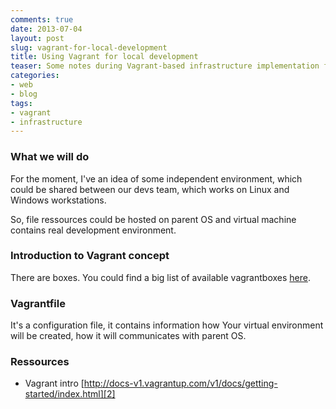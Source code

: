 ```yaml
--- 
comments: true 
date: 2013-07-04
layout: post 
slug: vagrant-for-local-development
title: Using Vagrant for local development
teaser: Some notes during Vagrant-based infrastructure implementation for local development
categories: 
- web
- blog
tags: 
- vagrant
- infrastructure
---
```


### What we will do

For the moment, I've an idea of some independent environment, which could be shared between our devs team, which works on Linux and Windows workstations.

So, file ressources could be hosted on parent OS and virtual machine contains real development environment.


### Introduction to Vagrant concept

There are boxes. You could find a big list of available vagrantboxes [here][1].

### Vagrantfile

It's a configuration file, it contains information how Your virtual environment will be created, how it will communicates with parent OS.

### Ressources
* Vagrant intro [http://docs-v1.vagrantup.com/v1/docs/getting-started/index.html][2]

[1]:http://www.vagrantbox.es/
[2]:http://docs-v1.vagrantup.com/v1/docs/getting-started/index.html
